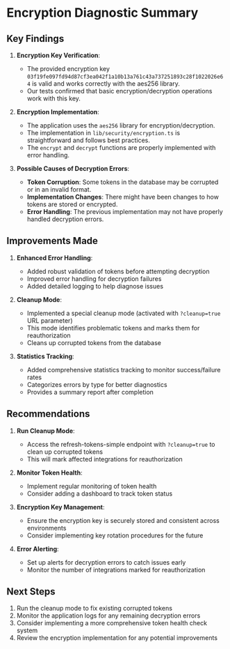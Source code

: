# Encryption Diagnostic Summary

## Key Findings

1. **Encryption Key Verification**: 
   - The provided encryption key `03f19fe097fd94d87cf3ea042f1a10b13a761c43a737251893c28f1022026e64` is valid and works correctly with the aes256 library.
   - Our tests confirmed that basic encryption/decryption operations work with this key.

2. **Encryption Implementation**:
   - The application uses the `aes256` library for encryption/decryption.
   - The implementation in `lib/security/encryption.ts` is straightforward and follows best practices.
   - The `encrypt` and `decrypt` functions are properly implemented with error handling.

3. **Possible Causes of Decryption Errors**:
   - **Token Corruption**: Some tokens in the database may be corrupted or in an invalid format.
   - **Implementation Changes**: There might have been changes to how tokens are stored or encrypted.
   - **Error Handling**: The previous implementation may not have properly handled decryption errors.

## Improvements Made

1. **Enhanced Error Handling**:
   - Added robust validation of tokens before attempting decryption
   - Improved error handling for decryption failures
   - Added detailed logging to help diagnose issues

2. **Cleanup Mode**:
   - Implemented a special cleanup mode (activated with `?cleanup=true` URL parameter)
   - This mode identifies problematic tokens and marks them for reauthorization
   - Cleans up corrupted tokens from the database

3. **Statistics Tracking**:
   - Added comprehensive statistics tracking to monitor success/failure rates
   - Categorizes errors by type for better diagnostics
   - Provides a summary report after completion

## Recommendations

1. **Run Cleanup Mode**:
   - Access the refresh-tokens-simple endpoint with `?cleanup=true` to clean up corrupted tokens
   - This will mark affected integrations for reauthorization

2. **Monitor Token Health**:
   - Implement regular monitoring of token health
   - Consider adding a dashboard to track token status

3. **Encryption Key Management**:
   - Ensure the encryption key is securely stored and consistent across environments
   - Consider implementing key rotation procedures for the future

4. **Error Alerting**:
   - Set up alerts for decryption errors to catch issues early
   - Monitor the number of integrations marked for reauthorization

## Next Steps

1. Run the cleanup mode to fix existing corrupted tokens
2. Monitor the application logs for any remaining decryption errors
3. Consider implementing a more comprehensive token health check system
4. Review the encryption implementation for any potential improvements 